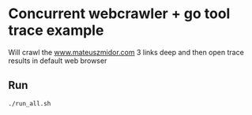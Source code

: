 # Concurrent webcrawler + go tool trace example

Will crawl the www.mateuszmidor.com 3 links deep and then open trace results in default web browser

## Run

```bash
./run_all.sh
```

